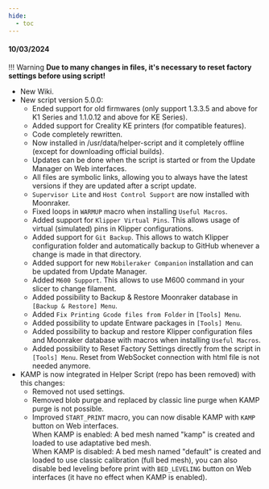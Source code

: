 ```yaml
---
hide:
  - toc
---
```

#### 10/03/2024

!!! Warning
    **Due to many changes in files, it's necessary to reset factory settings before using script!**

  - New Wiki.
  - New script version 5.0.0:
    * Ended support for old firmwares (only support 1.3.3.5 and above for K1 Series and 1.1.0.12 and above for KE Series).
    * Added support for Creality KE printers (for compatible features).
    * Code completely rewritten.
    * Now installed in /usr/data/helper-script and it completely offline (except for downloading official builds).
    * Updates can be done when the script is started or from the Update Manager on Web interfaces.
    * All files are symbolic links, allowing you to always have the latest versions if they are updated after a script update.
    * `Supervisor Lite` and `Host Control Support` are now installed with Moonraker.
    * Fixed loops in `WARMUP` macro when installing `Useful Macros`.
    * Added support for `Klipper Virtual Pins`. This allows usage of virtual (simulated) pins in Klipper configurations.
    * Added support for `Git Backup`. This allows to watch Klipper configuration folder and automatically backup to GitHub whenever a change is made in that directory.
    * Added support for new `Mobileraker Companion` installation and can be updated from Update Manager.
    * Added `M600 Support`. This allows to use M600 command in your slicer to change filament.
    * Added possibility to Backup & Restore Moonraker database in `[Backup & Restore] Menu`.
    * Added `Fix Printing Gcode files from Folder` in `[Tools] Menu`.
    * Added possibility to update Entware packages in `[Tools] Menu`.
    * Added possibility to backup and restore Klipper configuration files and Moonraker database with macros when installing `Useful Macros`.
    * Added possibility to Reset Factory Settings directly from the script in `[Tools] Menu`. Reset from WebSocket connection with html file is not needed anymore.
  - KAMP is now integrated in Helper Script (repo has been removed) with this changes:
    * Removed not used settings.
    * Removed blob purge and replaced by classic line purge when KAMP purge is not possible.
    * Improved `START_PRINT` macro, you can now disable KAMP with `KAMP` button on Web interfaces.<br>
      When KAMP is enabled: A bed mesh named "kamp" is created and loaded to use adaptative bed mesh.<br>
      When KAMP is disabled: A bed mesh named "default" is created and loaded to use classic calibration (full bed mesh), you can also disable bed leveling before print with `BED_LEVELING` button on Web interfaces (it have no effect when KAMP is enabled).

<br />
